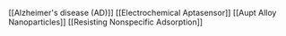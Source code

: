 [[Alzheimer's disease (AD)]]
[[Electrochemical Aptasensor]]
[[Aupt Alloy Nanoparticles]]
[[Resisting Nonspecific Adsorption]]
